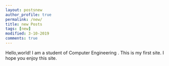 ```yaml
---
layout: postsnew
author_profile: true
permalink: /new/
title: new Posts
tags: [new]
modified: 3-10-2019
comments: true
---
```

Hello,world!
I am a student of Computer Engineering .
This is my first site.
I hope you enjoy this site.
